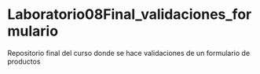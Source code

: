 # Laboratorio08Final_validaciones_formulario
Repositorio final del curso donde se hace validaciones de un formulario de productos
